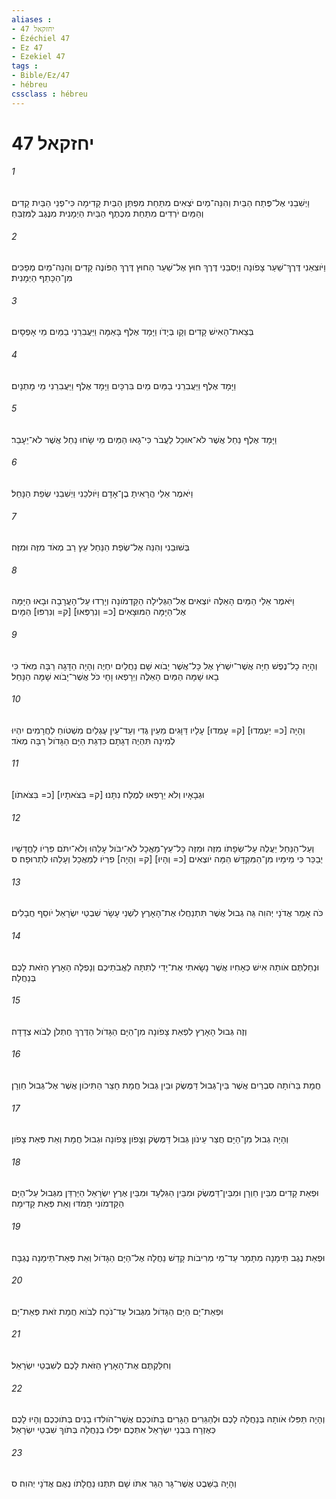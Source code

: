```yaml
---
aliases : 
- יחזקאל 47
- Ézéchiel 47
- Ez 47
- Ezekiel 47
tags : 
- Bible/Ez/47
- hébreu
cssclass : hébreu
---
```


# יחזקאל 47

###### 1
וַיְשִׁבֵנִי אֶל־פֶּתַח הַבַּיִת וְהִנֵּה־מַיִם יֹצְאִים מִתַּחַת מִפְתַּן הַבַּיִת קָדִימָה כִּי־פְנֵי הַבַּיִת קָדִים וְהַמַּיִם יֹרְדִים מִתַּחַת מִכֶּתֶף הַבַּיִת הַיְמָנִית מִנֶּגֶב לַמִּזְבֵּחַ׃
###### 2
וַיֹּוצִאֵנִי דֶּרֶךְ־שַׁעַר צָפֹונָה וַיְסִבֵּנִי דֶּרֶךְ חוּץ אֶל־שַׁעַר הַחוּץ דֶּרֶךְ הַפֹּונֶה קָדִים וְהִנֵּה־מַיִם מְפַכִּים מִן־הַכָּתֵף הַיְמָנִית׃
###### 3
בְּצֵאת־הָאִישׁ קָדִים וְקָו בְּיָדֹו וַיָּמָד אֶלֶף בָּאַמָּה וַיַּעֲבִרֵנִי בַמַּיִם מֵי אָפְסָיִם׃
###### 4
וַיָּמָד אֶלֶף וַיַּעֲבִרֵנִי בַמַּיִם מַיִם בִּרְכָּיִם וַיָּמָד אֶלֶף וַיַּעֲבִרֵנִי מֵי מָתְנָיִם׃
###### 5
וַיָּמָד אֶלֶף נַחַל אֲשֶׁר לֹא־אוּכַל לַעֲבֹר כִּי־גָאוּ הַמַּיִם מֵי שָׂחוּ נַחַל אֲשֶׁר לֹא־יֵעָבֵר׃
###### 6
וַיֹּאמֶר אֵלַי הֲרָאִיתָ בֶן־אָדָם וַיֹּולִכֵנִי וַיְשִׁבֵנִי שְׂפַת הַנָּחַל׃
###### 7
בְּשׁוּבֵנִי וְהִנֵּה אֶל־שְׂפַת הַנַּחַל עֵץ רַב מְאֹד מִזֶּה וּמִזֶּה׃
###### 8
וַיֹּאמֶר אֵלַי הַמַּיִם הָאֵלֶּה יֹוצְאִים אֶל־הַגְּלִילָה הַקַּדְמֹונָה וְיָרְדוּ עַל־הָעֲרָבָה וּבָאוּ הַיָּמָּה אֶל־הַיָּמָּה הַמּוּצָאִים [כ= וְנִרְפְּאוּ] [ק= וְנִרְפּוּ] הַמָּיִם׃
###### 9
וְהָיָה כָל־נֶפֶשׁ חַיָּה אֲשֶׁר־יִשְׁרֹץ אֶל כָּל־אֲשֶׁר יָבֹוא שָׁם נַחֲלַיִם יִחְיֶה וְהָיָה הַדָּגָה רַבָּה מְאֹד כִּי בָאוּ שָׁמָּה הַמַּיִם הָאֵלֶּה וְיֵרָפְאוּ וָחָי כֹּל אֲשֶׁר־יָבֹוא שָׁמָּה הַנָּחַל׃
###### 10
וְהָיָה [כ= יַעַמְדוּ] [ק= עָמְדוּ] עָלָיו דַּוָּגִים מֵעֵין גֶּדִי וְעַד־עֵין עֶגְלַיִם מִשְׁטֹוחַ לַחֲרָמִים יִהְיוּ לְמִינָה תִּהְיֶה דְגָתָם כִּדְגַת הַיָּם הַגָּדֹול רַבָּה מְאֹד׃
###### 11
[כ= בִּצֹּאתֹו] [ק= בִּצֹּאתָיו] וּגְבָאָיו וְלֹא יֵרָפְאוּ לְמֶלַח נִתָּנוּ׃
###### 12
וְעַל־הַנַּחַל יַעֲלֶה עַל־שְׂפָתֹו מִזֶּה וּמִזֶּה כָּל־עֵץ־מַאֲכָל לֹא־יִבֹּול עָלֵהוּ וְלֹא־יִתֹּם פִּרְיֹו לָחֳדָשָׁיו יְבַכֵּר כִּי מֵימָיו מִן־הַמִּקְדָּשׁ הֵמָּה יֹוצְאִים [כ= וְהָיוּ] [ק= וְהָיָה] פִרְיֹו לְמַאֲכָל וְעָלֵהוּ לִתְרוּפָה׃ ס
###### 13
כֹּה אָמַר אֲדֹנָי יְהוִה גֵּה גְבוּל אֲשֶׁר תִּתְנַחֲלוּ אֶת־הָאָרֶץ לִשְׁנֵי עָשָׂר שִׁבְטֵי יִשְׂרָאֵל יֹוסֵף חֲבָלִים׃
###### 14
וּנְחַלְתֶּם אֹותָהּ אִישׁ כְּאָחִיו אֲשֶׁר נָשָׂאתִי אֶת־יָדִי לְתִתָּהּ לַאֲבֹתֵיכֶם וְנָפְלָה הָאָרֶץ הַזֹּאת לָכֶם בְּנַחֲלָה׃
###### 15
וְזֶה גְּבוּל הָאָרֶץ לִפְאַת צָפֹונָה מִן־הַיָּם הַגָּדֹול הַדֶּרֶךְ חֶתְלֹן לְבֹוא צְדָדָה׃
###### 16
חֲמָת בֵּרֹותָה סִבְרַיִם אֲשֶׁר בֵּין־גְּבוּל דַּמֶּשֶׂק וּבֵין גְּבוּל חֲמָת חָצֵר הַתִּיכֹון אֲשֶׁר אֶל־גְּבוּל חַוְרָן׃
###### 17
וְהָיָה גְבוּל מִן־הַיָּם חֲצַר עֵינֹון גְּבוּל דַּמֶּשֶׂק וְצָפֹון צָפֹונָה וּגְבוּל חֲמָת וְאֵת פְּאַת צָפֹון׃
###### 18
וּפְאַת קָדִים מִבֵּין חַוְרָן וּמִבֵּין־דַּמֶּשֶׂק וּמִבֵּין הַגִּלְעָד וּמִבֵּין אֶרֶץ יִשְׂרָאֵל הַיַּרְדֵּן מִגְּבוּל עַל־הַיָּם הַקַּדְמֹונִי תָּמֹדּוּ וְאֵת פְּאַת קָדִימָה׃
###### 19
וּפְאַת נֶגֶב תֵּימָנָה מִתָּמָר עַד־מֵי מְרִיבֹות קָדֵשׁ נַחֲלָה אֶל־הַיָּם הַגָּדֹול וְאֵת פְּאַת־תֵּימָנָה נֶגְבָּה׃
###### 20
וּפְאַת־יָם הַיָּם הַגָּדֹול מִגְּבוּל עַד־נֹכַח לְבֹוא חֲמָת זֹאת פְּאַת־יָם׃
###### 21
וְחִלַּקְתֶּם אֶת־הָאָרֶץ הַזֹּאת לָכֶם לְשִׁבְטֵי יִשְׂרָאֵל׃
###### 22
וְהָיָה תַּפִּלוּ אֹותָהּ בְּנַחֲלָה לָכֶם וּלְהַגֵּרִים הַגָּרִים בְּתֹוכְכֶם אֲשֶׁר־הֹולִדוּ בָנִים בְּתֹוכְכֶם וְהָיוּ לָכֶם כְּאֶזְרָח בִּבְנֵי יִשְׂרָאֵל אִתְּכֶם יִפְּלוּ בְנַחֲלָה בְּתֹוךְ שִׁבְטֵי יִשְׂרָאֵל׃
###### 23
וְהָיָה בַשֵּׁבֶט אֲשֶׁר־גָּר הַגֵּר אִתֹּו שָׁם תִּתְּנוּ נַחֲלָתֹו נְאֻם אֲדֹנָי יְהוִה׃ ס
